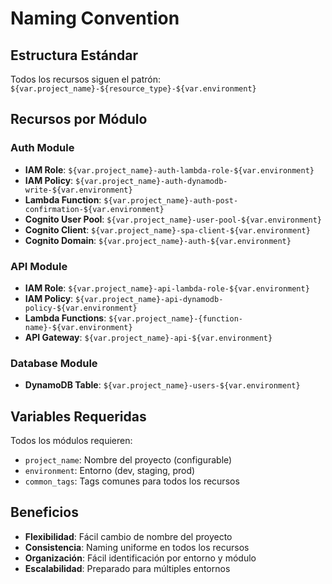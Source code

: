 # Naming Convention

## Estructura Estándar
Todos los recursos siguen el patrón: `${var.project_name}-${resource_type}-${var.environment}`

## Recursos por Módulo

### Auth Module
- **IAM Role**: `${var.project_name}-auth-lambda-role-${var.environment}`
- **IAM Policy**: `${var.project_name}-auth-dynamodb-write-${var.environment}`
- **Lambda Function**: `${var.project_name}-auth-post-confirmation-${var.environment}`
- **Cognito User Pool**: `${var.project_name}-user-pool-${var.environment}`
- **Cognito Client**: `${var.project_name}-spa-client-${var.environment}`
- **Cognito Domain**: `${var.project_name}-auth-${var.environment}`

### API Module
- **IAM Role**: `${var.project_name}-api-lambda-role-${var.environment}`
- **IAM Policy**: `${var.project_name}-api-dynamodb-policy-${var.environment}`
- **Lambda Functions**: `${var.project_name}-{function-name}-${var.environment}`
- **API Gateway**: `${var.project_name}-api-${var.environment}`

### Database Module
- **DynamoDB Table**: `${var.project_name}-users-${var.environment}`

## Variables Requeridas
Todos los módulos requieren:
- `project_name`: Nombre del proyecto (configurable)
- `environment`: Entorno (dev, staging, prod)
- `common_tags`: Tags comunes para todos los recursos

## Beneficios
- **Flexibilidad**: Fácil cambio de nombre del proyecto
- **Consistencia**: Naming uniforme en todos los recursos
- **Organización**: Fácil identificación por entorno y módulo
- **Escalabilidad**: Preparado para múltiples entornos